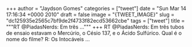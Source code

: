 
+++
author = "Jaydson Gomes"
categories = ["tweet"]
date = "Sun Mar 14 17:16:34 +0000 2010"
draft = false
image = "{TWEET_IMAGE}"
slug = "dc125935e2565c7bf9de2f4733f82ecd53662cbe"
tags = ["tweet"]
title = """RT @PiadasNerds: Em três ..."""
+++
RT @PiadasNerds: Em três tubos de ensaio estavam o Mercúrio, o Césio 137, e o Ácido Sulfúrico. Qual é o nome do filme? R: Os Intocáveis  ...
